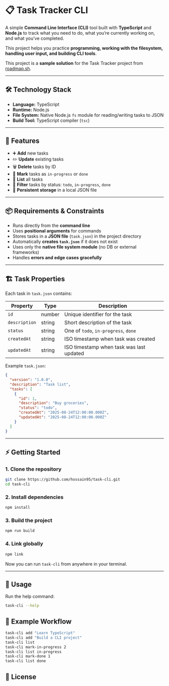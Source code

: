 # 📋 Task Tracker CLI

A simple **Command Line Interface (CLI)** tool built with **TypeScript** and **Node.js** to track what you need to do, what you’re currently working on, and what you’ve completed.

This project helps you practice **programming, working with the filesystem, handling user input, and building CLI tools**.

This project is a **sample solution** for the Task Tracker project from [roadmap.sh](https://roadmap.sh/projects/task-tracker).

---

## 🛠️ Technology Stack

* **Language:** TypeScript
* **Runtime:** Node.js
* **File System:** Native Node.js `fs` module for reading/writing tasks to JSON
* **Build Tool:** TypeScript compiler (`tsc`)

---

## 🚀 Features

* ➕ **Add** new tasks
* ✏️ **Update** existing tasks
* 🗑️ **Delete** tasks by ID
* 🔄 **Mark** tasks as `in-progress` or `done`
* 📜 **List** all tasks
* 🎯 **Filter** tasks by status: `todo`, `in-progress`, `done`
* 💾 **Persistent storage** in a local JSON file

---

## 📦 Requirements & Constraints

* Runs directly from the **command line**
* Uses **positional arguments** for commands
* Stores tasks in a **JSON file** (`task.json`) in the project directory
* Automatically **creates `task.json`** if it does not exist
* Uses only the **native file system module** (no DB or external frameworks)
* Handles **errors and edge cases gracefully**

---

## 🏗️ Task Properties

Each task in `task.json` contains:

| Property      | Type   | Description                              |
| ------------- | ------ | ---------------------------------------- |
| `id`          | number | Unique identifier for the task           |
| `description` | string | Short description of the task            |
| `status`      | string | One of `todo`, `in-progress`, `done`     |
| `createdAt`   | string | ISO timestamp when task was created      |
| `updatedAt`   | string | ISO timestamp when task was last updated |

Example `task.json`:

```json
{
  "version": "1.0.0",
  "description": "Task list",
  "tasks": [
    {
      "id": 1,
      "description": "Buy groceries",
      "status": "todo",
      "createdAt": "2025-08-24T12:00:00.000Z",
      "updatedAt": "2025-08-24T12:00:00.000Z"
    }
  ]
}
```

---

## ⚡ Getting Started

### 1. Clone the repository

```bash
git clone https://github.com/hossain95/task-cli.git
cd task-cli
```

### 2. Install dependencies

```bash
npm install
```

### 3. Build the project

```bash
npm run build
```

### 4. Link globally

```bash
npm link
```

Now you can run `task-cli` from anywhere in your terminal.

---

## 📖 Usage

Run the help command:

```bash
task-cli --help
```

## 🧪 Example Workflow

```bash
task-cli add "Learn TypeScript"
task-cli add "Build a CLI project"
task-cli list
task-cli mark-in-progress 2
task-cli list in-progress
task-cli mark-done 1
task-cli list done
```

## 📜 License
